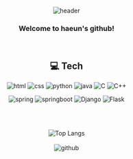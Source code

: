 <div align=center>
  
![header](https://capsule-render.vercel.app/api?&type=waving&color=fb958b&height=180&section=header&text=HAEUN&fontSize=55&animation=fadeIn&fontColor=FFFAFA&fontAlign=50&fontAlignY=30)

<div>

### Welcome to haeun's github!

</div>

<br>

## 💻 Tech

![html](https://img.shields.io/badge/HTML5-E34F26?style=for-the-badge&logo=html5&logoColor=white)
![css](https://img.shields.io/badge/CSS-239120?&style=for-the-badge&logo=css3&logoColor=white)
![python](https://img.shields.io/badge/Python-14354C?style=for-the-badge&logo=python&logoColor=white)
![java](https://img.shields.io/badge/Java-ED8B00?style=for-the-badge&logo=openjdk&logoColor=white)
![C](https://img.shields.io/badge/C-A8B9CC?style=for-the-badge&logo=C&logoColor=white)
![C++](https://img.shields.io/badge/c++-%2300599C.svg?style=for-the-badge&logo=c%2B%2B&logoColor=white)

![spring](https://img.shields.io/badge/spring-%236DB33F.svg?style=for-the-badge&logo=spring&logoColor=white)
![springboot](https://img.shields.io/badge/SpringBoot-6DB33F?style=for-the-badge&logo=SpringBoot&logoColor=white)
![Django](https://img.shields.io/badge/django-%23092E20.svg?style=for-the-badge&logo=django&logoColor=white)
![Flask](https://img.shields.io/badge/flask-%23000.svg?style=for-the-badge&logo=flask&logoColor=white)

<br/>
<br/>


![Top Langs](https://github-readme-stats.vercel.app/api/top-langs/?username=haeun1107&layout=compact&hide_border=true&bg_color=FFF6F6&title_color=FFB1B1&height=60)
<br><br>
![github](https://github-readme-stats.vercel.app/api?username=haeun1107&show_icons=true&include_all_commits=true&count_private=true&hide=stars&title_color=FFB1B1&text_color=5C5C5C&icon_color=FF34B3)

</div>
